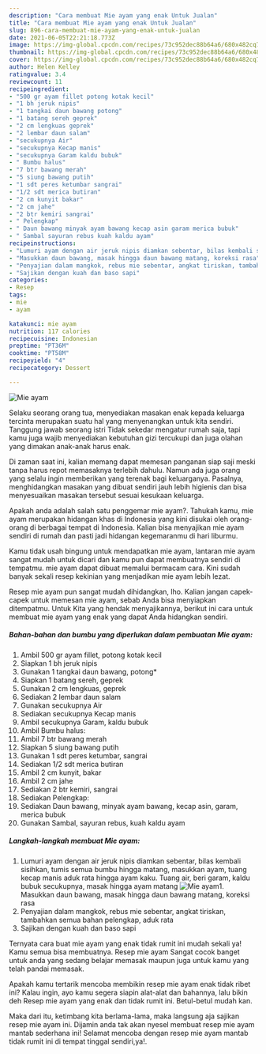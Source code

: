 ```yaml
---
description: "Cara membuat Mie ayam yang enak Untuk Jualan"
title: "Cara membuat Mie ayam yang enak Untuk Jualan"
slug: 896-cara-membuat-mie-ayam-yang-enak-untuk-jualan
date: 2021-06-05T22:21:18.773Z
image: https://img-global.cpcdn.com/recipes/73c952dec88b64a6/680x482cq70/mie-ayam-foto-resep-utama.jpg
thumbnail: https://img-global.cpcdn.com/recipes/73c952dec88b64a6/680x482cq70/mie-ayam-foto-resep-utama.jpg
cover: https://img-global.cpcdn.com/recipes/73c952dec88b64a6/680x482cq70/mie-ayam-foto-resep-utama.jpg
author: Helen Kelley
ratingvalue: 3.4
reviewcount: 11
recipeingredient:
- "500 gr ayam fillet potong kotak kecil"
- "1 bh jeruk nipis"
- "1 tangkai daun bawang potong"
- "1 batang sereh geprek"
- "2 cm lengkuas geprek"
- "2 lembar daun salam"
- "secukupnya Air"
- "secukupnya Kecap manis"
- "secukupnya Garam kaldu bubuk"
- " Bumbu halus"
- "7 btr bawang merah"
- "5 siung bawang putih"
- "1 sdt peres ketumbar sangrai"
- "1/2 sdt merica butiran"
- "2 cm kunyit bakar"
- "2 cm jahe"
- "2 btr kemiri sangrai"
- " Pelengkap"
- " Daun bawang minyak ayam bawang kecap asin garam merica bubuk"
- " Sambal sayuran rebus kuah kaldu ayam"
recipeinstructions:
- "Lumuri ayam dengan air jeruk nipis diamkan sebentar, bilas kembali sisihkan, tumis semua bumbu hingga matang, masukkan ayam, tuang kecap manis aduk rata hingga ayam kaku. Tuang air, beri garam, kaldu bubuk secukupnya, masak hingga ayam matang"
- "Masukkan daun bawang, masak hingga daun bawang matang, koreksi rasa"
- "Penyajian dalam mangkok, rebus mie sebentar, angkat tiriskan, tambahkan semua bahan pelengkap, aduk rata"
- "Sajikan dengan kuah dan baso sapi"
categories:
- Resep
tags:
- mie
- ayam

katakunci: mie ayam 
nutrition: 117 calories
recipecuisine: Indonesian
preptime: "PT36M"
cooktime: "PT58M"
recipeyield: "4"
recipecategory: Dessert

---
```



![Mie ayam](https://img-global.cpcdn.com/recipes/73c952dec88b64a6/680x482cq70/mie-ayam-foto-resep-utama.jpg)

Selaku seorang orang tua, menyediakan masakan enak kepada keluarga tercinta merupakan suatu hal yang menyenangkan untuk kita sendiri. Tanggung jawab seorang istri Tidak sekedar mengatur rumah saja, tapi kamu juga wajib menyediakan kebutuhan gizi tercukupi dan juga olahan yang dimakan anak-anak harus enak.

Di zaman  saat ini, kalian memang dapat memesan panganan siap saji meski tanpa harus repot memasaknya terlebih dahulu. Namun ada juga orang yang selalu ingin memberikan yang terenak bagi keluarganya. Pasalnya, menghidangkan masakan yang dibuat sendiri jauh lebih higienis dan bisa menyesuaikan masakan tersebut sesuai kesukaan keluarga. 



Apakah anda adalah salah satu penggemar mie ayam?. Tahukah kamu, mie ayam merupakan hidangan khas di Indonesia yang kini disukai oleh orang-orang di berbagai tempat di Indonesia. Kalian bisa menyajikan mie ayam sendiri di rumah dan pasti jadi hidangan kegemaranmu di hari liburmu.

Kamu tidak usah bingung untuk mendapatkan mie ayam, lantaran mie ayam sangat mudah untuk dicari dan kamu pun dapat membuatnya sendiri di tempatmu. mie ayam dapat dibuat memalui bermacam cara. Kini sudah banyak sekali resep kekinian yang menjadikan mie ayam lebih lezat.

Resep mie ayam pun sangat mudah dihidangkan, lho. Kalian jangan capek-capek untuk memesan mie ayam, sebab Anda bisa menyiapkan ditempatmu. Untuk Kita yang hendak menyajikannya, berikut ini cara untuk membuat mie ayam yang enak yang dapat Anda hidangkan sendiri.

<!--inarticleads1-->

##### Bahan-bahan dan bumbu yang diperlukan dalam pembuatan Mie ayam:

1. Ambil 500 gr ayam fillet, potong kotak kecil
1. Siapkan 1 bh jeruk nipis
1. Gunakan 1 tangkai daun bawang, potong*
1. Siapkan 1 batang sereh, geprek
1. Gunakan 2 cm lengkuas, geprek
1. Sediakan 2 lembar daun salam
1. Gunakan secukupnya Air
1. Sediakan secukupnya Kecap manis
1. Ambil secukupnya Garam, kaldu bubuk
1. Ambil  Bumbu halus:
1. Ambil 7 btr bawang merah
1. Siapkan 5 siung bawang putih
1. Gunakan 1 sdt peres ketumbar, sangrai
1. Sediakan 1/2 sdt merica butiran
1. Ambil 2 cm kunyit, bakar
1. Ambil 2 cm jahe
1. Sediakan 2 btr kemiri, sangrai
1. Sediakan  Pelengkap:
1. Sediakan  Daun bawang, minyak ayam bawang, kecap asin, garam, merica bubuk
1. Gunakan  Sambal, sayuran rebus, kuah kaldu ayam




<!--inarticleads2-->

##### Langkah-langkah membuat Mie ayam:

1. Lumuri ayam dengan air jeruk nipis diamkan sebentar, bilas kembali sisihkan, tumis semua bumbu hingga matang, masukkan ayam, tuang kecap manis aduk rata hingga ayam kaku. Tuang air, beri garam, kaldu bubuk secukupnya, masak hingga ayam matang
<img src="https://img-global.cpcdn.com/steps/063ae3d25f767e76/160x128cq70/mie-ayam-langkah-memasak-1-foto.jpg" alt="Mie ayam">1. Masukkan daun bawang, masak hingga daun bawang matang, koreksi rasa
1. Penyajian dalam mangkok, rebus mie sebentar, angkat tiriskan, tambahkan semua bahan pelengkap, aduk rata
1. Sajikan dengan kuah dan baso sapi




Ternyata cara buat mie ayam yang enak tidak rumit ini mudah sekali ya! Kamu semua bisa membuatnya. Resep mie ayam Sangat cocok banget untuk anda yang sedang belajar memasak maupun juga untuk kamu yang telah pandai memasak.

Apakah kamu tertarik mencoba membikin resep mie ayam enak tidak ribet ini? Kalau ingin, ayo kamu segera siapin alat-alat dan bahannya, lalu bikin deh Resep mie ayam yang enak dan tidak rumit ini. Betul-betul mudah kan. 

Maka dari itu, ketimbang kita berlama-lama, maka langsung aja sajikan resep mie ayam ini. Dijamin anda tak akan nyesel membuat resep mie ayam mantab sederhana ini! Selamat mencoba dengan resep mie ayam mantab tidak rumit ini di tempat tinggal sendiri,ya!.

